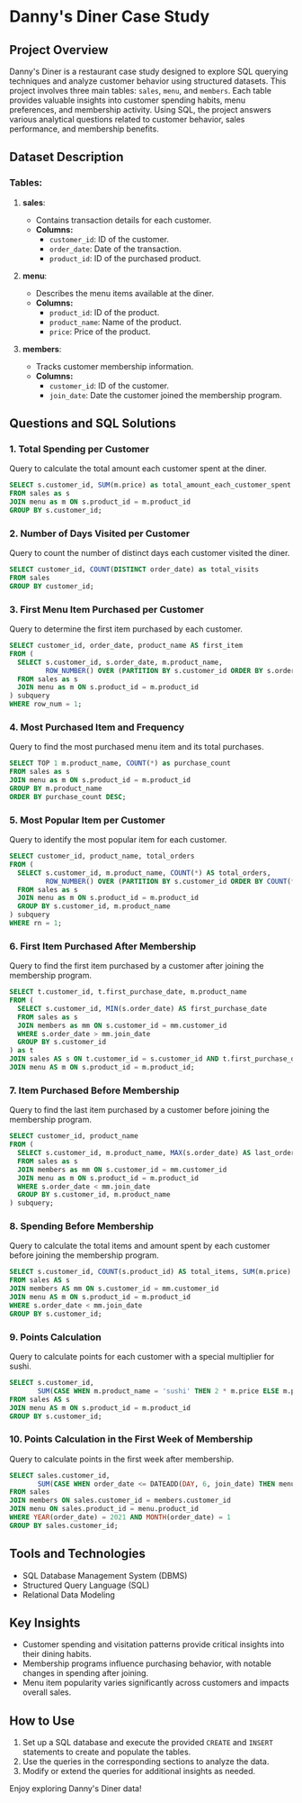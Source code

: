 # Danny's Diner Case Study

## Project Overview
Danny's Diner is a restaurant case study designed to explore SQL querying techniques and analyze customer behavior using structured datasets. This project involves three main tables: `sales`, `menu`, and `members`. Each table provides valuable insights into customer spending habits, menu preferences, and membership activity. Using SQL, the project answers various analytical questions related to customer behavior, sales performance, and membership benefits.

## Dataset Description

### Tables:
1. **sales**:
   - Contains transaction details for each customer.
   - **Columns:**
     - `customer_id`: ID of the customer.
     - `order_date`: Date of the transaction.
     - `product_id`: ID of the purchased product.

2. **menu**:
   - Describes the menu items available at the diner.
   - **Columns:**
     - `product_id`: ID of the product.
     - `product_name`: Name of the product.
     - `price`: Price of the product.

3. **members**:
   - Tracks customer membership information.
   - **Columns:**
     - `customer_id`: ID of the customer.
     - `join_date`: Date the customer joined the membership program.

## Questions and SQL Solutions

### 1. Total Spending per Customer
Query to calculate the total amount each customer spent at the diner.
```sql
SELECT s.customer_id, SUM(m.price) as total_amount_each_customer_spent
FROM sales as s
JOIN menu as m ON s.product_id = m.product_id
GROUP BY s.customer_id;
```

### 2. Number of Days Visited per Customer
Query to count the number of distinct days each customer visited the diner.
```sql
SELECT customer_id, COUNT(DISTINCT order_date) as total_visits
FROM sales
GROUP BY customer_id;
```

### 3. First Menu Item Purchased per Customer
Query to determine the first item purchased by each customer.
```sql
SELECT customer_id, order_date, product_name AS first_item
FROM (
  SELECT s.customer_id, s.order_date, m.product_name,
         ROW_NUMBER() OVER (PARTITION BY s.customer_id ORDER BY s.order_date) AS row_num
  FROM sales as s
  JOIN menu as m ON s.product_id = m.product_id
) subquery
WHERE row_num = 1;
```

### 4. Most Purchased Item and Frequency
Query to find the most purchased menu item and its total purchases.
```sql
SELECT TOP 1 m.product_name, COUNT(*) as purchase_count
FROM sales as s
JOIN menu as m ON s.product_id = m.product_id
GROUP BY m.product_name
ORDER BY purchase_count DESC;
```

### 5. Most Popular Item per Customer
Query to identify the most popular item for each customer.
```sql
SELECT customer_id, product_name, total_orders
FROM (
  SELECT s.customer_id, m.product_name, COUNT(*) AS total_orders,
         ROW_NUMBER() OVER (PARTITION BY s.customer_id ORDER BY COUNT(*) DESC) AS rn
  FROM sales as s
  JOIN menu as m ON s.product_id = m.product_id
  GROUP BY s.customer_id, m.product_name
) subquery
WHERE rn = 1;
```

### 6. First Item Purchased After Membership
Query to find the first item purchased by a customer after joining the membership program.
```sql
SELECT t.customer_id, t.first_purchase_date, m.product_name
FROM (
  SELECT s.customer_id, MIN(s.order_date) AS first_purchase_date
  FROM sales as s
  JOIN members as mm ON s.customer_id = mm.customer_id
  WHERE s.order_date > mm.join_date
  GROUP BY s.customer_id
) as t
JOIN sales AS s ON t.customer_id = s.customer_id AND t.first_purchase_date = s.order_date
JOIN menu AS m ON s.product_id = m.product_id;
```

### 7. Item Purchased Before Membership
Query to find the last item purchased by a customer before joining the membership program.
```sql
SELECT customer_id, product_name
FROM (
  SELECT s.customer_id, m.product_name, MAX(s.order_date) AS last_order
  FROM sales as s
  JOIN members as mm ON s.customer_id = mm.customer_id
  JOIN menu as m ON s.product_id = m.product_id
  WHERE s.order_date < mm.join_date
  GROUP BY s.customer_id, m.product_name
) subquery;
```

### 8. Spending Before Membership
Query to calculate the total items and amount spent by each customer before joining the membership program.
```sql
SELECT s.customer_id, COUNT(s.product_id) AS total_items, SUM(m.price) AS total_amount_spent
FROM sales AS s
JOIN members AS mm ON s.customer_id = mm.customer_id
JOIN menu AS m ON s.product_id = m.product_id
WHERE s.order_date < mm.join_date
GROUP BY s.customer_id;
```

### 9. Points Calculation
Query to calculate points for each customer with a special multiplier for sushi.
```sql
SELECT s.customer_id,
       SUM(CASE WHEN m.product_name = 'sushi' THEN 2 * m.price ELSE m.price END) * 10 AS total_points
FROM sales AS s
JOIN menu AS m ON s.product_id = m.product_id
GROUP BY s.customer_id;
```

### 10. Points Calculation in the First Week of Membership
Query to calculate points in the first week after membership.
```sql
SELECT sales.customer_id,
       SUM(CASE WHEN order_date <= DATEADD(DAY, 6, join_date) THEN menu.price * 2 ELSE menu.price END) * 10 AS total_points
FROM sales
JOIN members ON sales.customer_id = members.customer_id
JOIN menu ON sales.product_id = menu.product_id
WHERE YEAR(order_date) = 2021 AND MONTH(order_date) = 1
GROUP BY sales.customer_id;
```

## Tools and Technologies
- SQL Database Management System (DBMS)
- Structured Query Language (SQL)
- Relational Data Modeling

## Key Insights
- Customer spending and visitation patterns provide critical insights into their dining habits.
- Membership programs influence purchasing behavior, with notable changes in spending after joining.
- Menu item popularity varies significantly across customers and impacts overall sales.

## How to Use
1. Set up a SQL database and execute the provided `CREATE` and `INSERT` statements to create and populate the tables.
2. Use the queries in the corresponding sections to analyze the data.
3. Modify or extend the queries for additional insights as needed.

Enjoy exploring Danny's Diner data!

